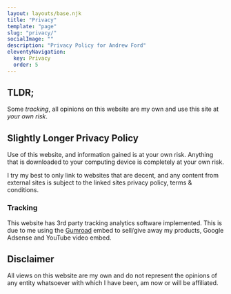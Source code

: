 ```yaml
---
layout: layouts/base.njk
title: "Privacy"
template: "page"
slug: "privacy/"
socialImage: ""
description: "Privacy Policy for Andrew Ford"
eleventyNavigation:
  key: Privacy
  order: 5
---
```


## TLDR;

Some _tracking_, all opinions on this website are my own and use this site at _your own risk_.

## Slightly Longer Privacy Policy

Use of this website, and information gained is at your own risk. Anything that is downloaded to your computing device is completely at your own risk.

I try my best to only link to websites that are decent, and any content from external sites is subject to the linked sites privacy policy, terms & conditions.

### Tracking

This website has 3rd party tracking analytics software implemented. This is due to me using the [Gumroad](https://gumroad.com/) embed to sell/give away my products, Google Adsense and YouTube video embed.


## Disclaimer

All views on this website are my own and do not represent the opinions of any entity whatsoever with which I have been, am now or will be affiliated.
